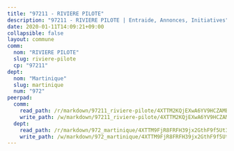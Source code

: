 ```yaml
---
title: "97211 - RIVIERE PILOTE"
description: "97211 - RIVIERE PILOTE | Entraide, Annonces, Initiatives"
date: 2020-01-11T14:09:21+09:00
collapsible: false
layout: commune
comm:
  nom: "RIVIERE PILOTE"
  slug: riviere-pilote
  cp: "97211"
dept:
  nom: "Martinique"
  slug: martinique
  num: "972"
peerpad:
  comm:
    read_path: /r/markdown/97211_riviere-pilote/4XTTM2KQjEXwA6YV9HCZAMB1Ht3yZurdB29DuaQNphKRZLXwd
    write_path: /w/markdown/97211_riviere-pilote/4XTTM2KQjEXwA6YV9HCZAMB1Ht3yZurdB29DuaQNphKRZLXwd-K3TgUMPkP4F9pobUeAyPub9r32fi7uzVkvuFrUcuT9Bre422bwTaXwaDtCd1Y4i33eb5gknoXMozGBSfjn1cBfPr2w61PcdQU1s7dhtv5hgxNrQ1opsCuSbHBjwEuQhK3hasShpb
  dept:
    read_path: /r/markdown/972_martinique/4XTTM9FjR8FRFH39jx2GthF9f5Ut3jiyTsdjpE2SrJvqmXdjo
    write_path: /w/markdown/972_martinique/4XTTM9FjR8FRFH39jx2GthF9f5Ut3jiyTsdjpE2SrJvqmXdjo-K3TgUeaxrptm9NswN2JSgXE3aKS9HKQgEZZxfKsdUeDs9w3MK5eeUTz8x8PBEEF3j1uCcfT9q4aM46ZnJH1PtFEse18Xf51n2ioUCkkCxop5a751j1HQ3bKXvk9CsEq3Wcvzm9gm
---
```


